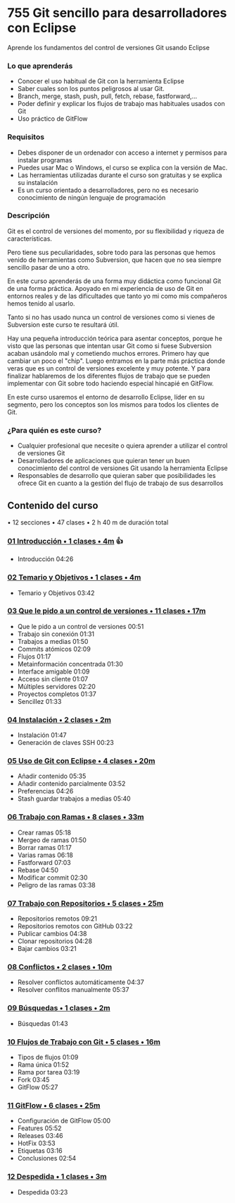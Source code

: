 # 755 Git sencillo para desarrolladores con Eclipse

Aprende los fundamentos del control de versiones Git usando Eclipse

### Lo que aprenderás

* Conocer el uso habitual de Git con la herramienta Eclipse
* Saber cuales son los puntos peligrosos al usar Git.
* Branch, merge, stash, push, pull, fetch, rebase, fastforward,...
* Poder definir y explicar los flujos de trabajo mas habituales usados con Git
* Uso práctico de GitFlow

### Requisitos

* Debes disponer de un ordenador con acceso a internet y permisos para instalar programas
* Puedes usar Mac o Windows, el curso se explica con la versión de Mac.
* Las herramientas utilizadas durante el curso son gratuitas y se explica su instalación
* Es un curso orientado a desarrolladores, pero no es necesario conocimiento de ningún lenguaje de programación

### Descripción

Git es el control de versiones del momento, por su flexibilidad y riqueza de características.

Pero tiene sus peculiaridades, sobre todo para las personas que hemos venido de herramientas como Subversion, que hacen que no sea siempre sencillo pasar de uno a otro.

En este curso aprenderás de una forma muy didáctica como funcional Git de una forma práctica. Apoyado en mi experiencia de uso de Git en entornos reales y de las dificultades que tanto yo mi como mis compañeros hemos tenido al usarlo.

Tanto si no has usado nunca un control de versiones como si vienes de Subversion este curso te resultará útil.

Hay una pequeña introducción teórica para asentar conceptos, porque he visto que las personas que intentan usar Git como si fuese Subversion acaban usándolo mal y cometiendo muchos errores. Primero hay que cambiar un poco el "chip". Luego entramos en la parte más práctica donde veras que es un control de versiones excelente y muy potente. Y para finalizar hablaremos de los diferentes flujos de trabajo que se pueden implementar con Git sobre todo haciendo especial hincapié en GitFlow.

En este curso usaremos el entorno de desarrollo Eclipse, líder en su segmento, pero los conceptos son los mismos para todos los clientes de Git.

### ¿Para quién es este curso?

* Cualquier profesional que necesite o quiera aprender a utilizar el control de versiones Git
* Desarrolladores de aplicaciones que quieran tener un buen conocimiento del control de versiones Git usando la herramienta Eclipse
* Responsables de desarrollo que quieran saber que posibilidades les ofrece Git en cuanto a la gestión del flujo de trabajo de sus desarrollos

## Contenido del curso

• 12 secciones • 47 clases • 2 h 40 m de duración total

### [01 Introducción • 1 clases • 4m](https://github.com/adolfodelarosades/Java/blob/master/temarios/755_Git_sencillo_para_desarrolladores_con_Eclipse/01-Introduccion.md) 👍

* Introducción 04:26

### [02 Temario y Objetivos • 1 clases • 4m](https://github.com/adolfodelarosades/Java/blob/master/temarios/755_Git_sencillo_para_desarrolladores_con_Eclipse/02-Temario-y-Objetivos.md)

* Temario y Objetivos 03:42

### [03 Que le pido a un control de versiones • 11 clases • 17m](https://github.com/adolfodelarosades/Java/blob/master/temarios/755_Git_sencillo_para_desarrolladores_con_Eclipse/03-Que-le-pido-a-un-control-de-versiones.md)

* Que le pido a un control de versiones 00:51
* Trabajo sin conexión 01:31
* Trabajos a medias 01:50
* Commits atómicos 02:09
* Flujos 01:17
* Metainformación concentrada 01:30
* Interface amigable 01:09
* Acceso sin cliente 01:07
* Múltiples servidores 02:20
* Proyectos completos 01:37
* Sencillez 01:33

### [04 Instalación • 2 clases • 2m](https://github.com/adolfodelarosades/Java/blob/master/temarios/755_Git_sencillo_para_desarrolladores_con_Eclipse/04-Instalacion.md)

* Instalación 01:47
* Generación de claves SSH 00:23

### [05 Uso de Git con Eclipse • 4 clases • 20m](https://github.com/adolfodelarosades/Java/blob/master/temarios/755_Git_sencillo_para_desarrolladores_con_Eclipse/05-Uso-de-Git-con-Eclipse.md)

* Añadir contenido 05:35
* Añadir contenido parcialmente 03:52
* Preferencias 04:26
* Stash guardar trabajos a medias 05:40

### [06 Trabajo con Ramas • 8 clases • 33m](https://github.com/adolfodelarosades/Java/blob/master/temarios/755_Git_sencillo_para_desarrolladores_con_Eclipse/06-Trabajo-con-Ramas.md)

* Crear ramas 05:18
* Mergeo de ramas 01:50
* Borrar ramas 01:17
* Varias ramas 06:18
* Fastforward 07:03
* Rebase 04:50
* Modificar commit 02:30
* Peligro de las ramas 03:38

### [07 Trabajo con Repositorios • 5 clases • 25m](https://github.com/adolfodelarosades/Java/blob/master/temarios/755_Git_sencillo_para_desarrolladores_con_Eclipse/07-Trabajo-con-Repositorios.md)

* Repositorios remotos 09:21
* Repositorios remotos con GitHub 03:22
* Publicar cambios 04:38
* Clonar repositorios 04:28
* Bajar cambios 03:21

### [08 Conflictos • 2 clases • 10m](https://github.com/adolfodelarosades/Java/blob/master/temarios/755_Git_sencillo_para_desarrolladores_con_Eclipse/08-Conflictos.md)

* Resolver conflictos automáticamente 04:37
* Resolver conflitos manualmente 05:37

### [09 Búsquedas • 1 clases • 2m](https://github.com/adolfodelarosades/Java/blob/master/temarios/755_Git_sencillo_para_desarrolladores_con_Eclipse/09-Busquedas.md)

* Búsquedas 01:43

### [10 Flujos de Trabajo con Git • 5 clases • 16m](https://github.com/adolfodelarosades/Java/blob/master/temarios/755_Git_sencillo_para_desarrolladores_con_Eclipse/10-Flujos-de-Trabajo-con-Git.md)

* Tipos de flujos 01:09
* Rama única 01:52
* Rama por tarea 03:19
* Fork 03:45
* GitFlow 05:27

### [11 GitFlow • 6 clases • 25m](https://github.com/adolfodelarosades/Java/blob/master/temarios/755_Git_sencillo_para_desarrolladores_con_Eclipse/11-GitFlow.md)

* Configuración de GitFlow 05:00
* Features 05:52
* Releases 03:46
* HotFix 03:53
* Etiquetas 03:16
* Conclusiones 02:54

### [12 Despedida • 1 clases • 3m](https://github.com/adolfodelarosades/Java/blob/master/temarios/755_Git_sencillo_para_desarrolladores_con_Eclipse/12-Despedida.md)

* Despedida 03:23
